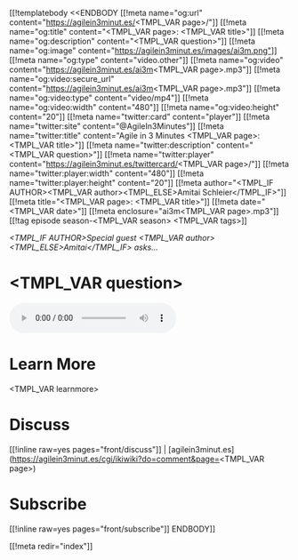 [[!templatebody <<ENDBODY
[[!meta name="og:url" content="https://agilein3minut.es/<TMPL_VAR page>/"]]
[[!meta name="og:title" content="<TMPL_VAR page>: <TMPL_VAR title>"]]
[[!meta name="og:description" content="<TMPL_VAR question>"]]
[[!meta name="og:image" content="https://agilein3minut.es/images/ai3m.png"]]
[[!meta name="og:type" content="video.other"]]
[[!meta name="og:video" content="https://agilein3minut.es/ai3m<TMPL_VAR page>.mp3"]]
[[!meta name="og:video:secure_url" content="https://agilein3minut.es/ai3m<TMPL_VAR page>.mp3"]]
[[!meta name="og:video:type" content="video/mp4"]]
[[!meta name="og:video:width" content="480"]]
[[!meta name="og:video:height" content="20"]]
[[!meta name="twitter:card" content="player"]]
[[!meta name="twitter:site" content="@AgileIn3Minutes"]]
[[!meta name="twitter:title" content="Agile in 3 Minutes <TMPL_VAR page>: <TMPL_VAR title>"]]
[[!meta name="twitter:description" content="<TMPL_VAR question>"]]
[[!meta name="twitter:player" content="https://agilein3minut.es/twittercard/<TMPL_VAR page>/"]]
[[!meta name="twitter:player:width" content="480"]]
[[!meta name="twitter:player:height" content="20"]]
[[!meta author="<TMPL_IF AUTHOR><TMPL_VAR author><TMPL_ELSE>Amitai Schleier</TMPL_IF>"]]
[[!meta title="<TMPL_VAR page>: <TMPL_VAR title>"]]
[[!meta date="<TMPL_VAR date>"]]
[[!meta enclosure="ai3m<TMPL_VAR page>.mp3"]]
[[!tag episode season-<TMPL_VAR season> <TMPL_VAR tags>]]

_<TMPL_IF AUTHOR>Special guest <TMPL_VAR author><TMPL_ELSE>Amitai</TMPL_IF> asks..._

# <TMPL_VAR question>

<div id="inlineaudio"><audio src="/ai3m<TMPL_VAR page>.mp3" preload="metadata" controls="controls"></audio></div>

# Learn More

<TMPL_VAR learnmore>

# Discuss

[[!inline raw=yes pages="front/discuss"]] | [agilein3minut.es](https://agilein3minut.es/cgi/ikiwiki?do=comment&page=<TMPL_VAR page>)

# Subscribe

[[!inline raw=yes pages="front/subscribe"]]
ENDBODY]]

[[!meta redir="index"]]
